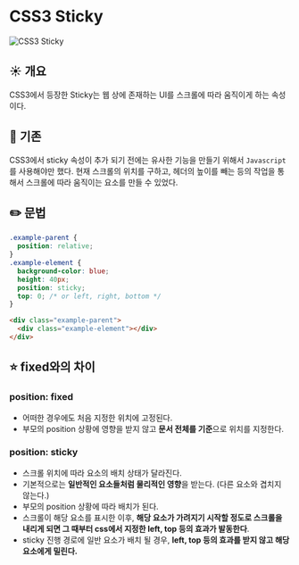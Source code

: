 # CSS3 Sticky
![CSS3 Sticky](https://i.imgur.com/IzZjOqL.gif)
## ☀️ 개요
CSS3에서 등장한 Sticky는 웹 상에 존재하는 UI를 스크롤에 따라 움직이게 하는 속성이다.
## 💾 기존
CSS3에서 sticky 속성이 추가 되기 전에는 유사한 기능을 만들기 위해서 ```Javascript```를 사용해야만 했다.
현재 스크롤의 위치를 구하고, 헤더의 높이를 빼는 등의 작업을 통해서 스크롤에 따라 움직이는 요소를 만들 수 있었다.
## ✏️ 문법
```css
.example-parent {
  position: relative;
}
.example-element {
  background-color: blue;
  height: 40px;
  position: sticky;
  top: 0; /* or left, right, bottom */
}
```
```html
<div class="example-parent">
  <div class="example-element"></div>
</div>
```
## ⭐️ fixed와의 차이
### position: fixed
- 어떠한 경우에도 처음 지정한 위치에 고정된다.
- 부모의 position 상황에 영향을 받지 않고 **문서 전체를 기준**으로 위치를 지정한다.
### position: sticky
- 스크롤 위치에 따라 요소의 배치 상태가 달라진다.
- 기본적으로는 **일반적인 요소들처럼 물리적인 영향**을 받는다. (다른 요소와 겹치지 않는다.)
- 부모의 position 상황에 따라 배치가 된다.
- 스크롤이 해당 요소를 표시한 이후, **해당 요소가 가려지기 시작할 정도로 스크롤을 내리게 되면 그 때부터 css에서 지정한 left, top 등의 효과가 발동한다**.
- sticky 진행 경로에 일반 요소가 배치 될 경우, **left, top 등의 효과를 받지 않고 해당 요소에게 밀린다.**